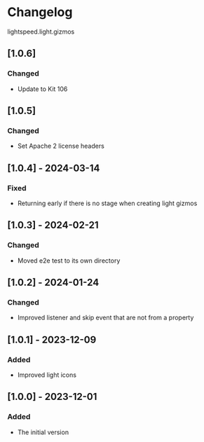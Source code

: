 # Changelog

lightspeed.light.gizmos


## [1.0.6]
### Changed
- Update to Kit 106

## [1.0.5]
### Changed
- Set Apache 2 license headers

## [1.0.4] - 2024-03-14
### Fixed
- Returning early if there is no stage when creating light gizmos

## [1.0.3] - 2024-02-21
### Changed
- Moved e2e test to its own directory

## [1.0.2] - 2024-01-24
### Changed
- Improved listener and skip event that are not from a property

## [1.0.1] - 2023-12-09
### Added
- Improved light icons

## [1.0.0] - 2023-12-01
### Added
- The initial version
